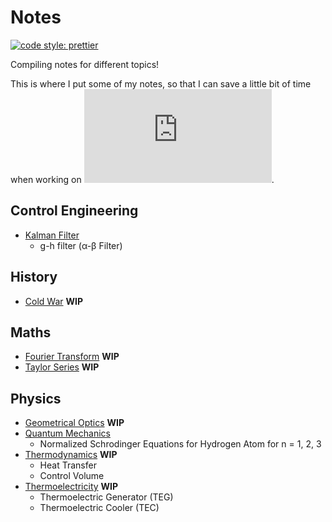# Notes

[![code style: prettier](https://img.shields.io/badge/code_style-prettier-ff69b4.svg)](https://github.com/prettier/prettier)

Compiling notes for different topics!

This is where I put some of my notes, so that I can save a little bit of time when working on ![equation](https://latex.codecogs.com/gif.latex?%5CLaTeX).

## Control Engineering

- [Kalman Filter](https://nbviewer.jupyter.org/github/flamanta/notes/blob/master/Kalman%20Filter/Kalman%20Filter.ipynb)
  - g-h filter (α-β Filter)

## History

- [Cold War](https://github.com/flamanta/notes/blob/master/Cold%20War/Cold%20War.md) **WIP**

## Maths

- [Fourier Transform](https://nbviewer.jupyter.org/github/flamanta/notes/blob/master/Fourier%20Transform/Fourier%20Transform.ipynb) **WIP**
- [Taylor Series](https://nbviewer.jupyter.org/github/flamanta/notes/blob/master/Taylor%20Series/Taylor%20Series.ipynb) **WIP**

## Physics

- [Geometrical Optics](https://nbviewer.jupyter.org/github/flamanta/notes/blob/master/Geometrical%20Optics/Geometrical%20Optics.ipynb) **WIP**
- [Quantum Mechanics](https://nbviewer.jupyter.org/github/flamanta/notes/blob/master/Quantum%20Mechanics/Quantum%20Mechanics.ipynb)
  - Normalized Schrodinger Equations for Hydrogen Atom for n = 1, 2, 3
- [Thermodynamics](https://nbviewer.jupyter.org/github/flamanta/notes/blob/master/Thermodynamics/Thermodynamics.ipynb) **WIP**
  - Heat Transfer
  - Control Volume
- [Thermoelectricity](https://nbviewer.jupyter.org/github/flamanta/notes/blob/master/Thermoelectricity/Thermoelectricity.ipynb) **WIP**
  - Thermoelectric Generator (TEG)
  - Thermoelectric Cooler (TEC)
